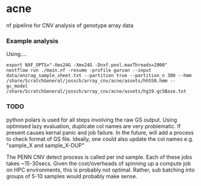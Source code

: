 # acne
nf pipeline for CNV analysis of genotype array data

### 





### Example analysis
Using....

```
export NXF_OPTS="-Xms24G -Xmx24G -Dnxf.pool.maxThreads=2000"
nextflow run ./main.nf -resume -profile garvan --input data/anzrag_sample_sheet.txt --partition true --partition_n 300 --hmm /share/ScratchGeneral/jossch/array_cnv/acne/assets/hh550.hmm --gc_model /share/ScratchGeneral/jossch/array_cnv/acne/assets/hg19.gc5Base.txt
```



### TODO
python polars is used for all steps involving the raw GS output. Using optimised lazy evaluation, 
duplicate col names are very problematic. If present causes kernal panic and job failure. In the future, will
add a process to check format of GS file. Ideally, one could also update the col names e.g. "sample_X and sample_X-DUP"

The PENN CNV detect process is called per ind sample. Each of these jobs takes ~15-30secs. Given the cost/overheads of spinning up a compute job on HPC environments, this is probably not optimal. Rather, sub batching into groups of 5-10 samples would probably make sense.
